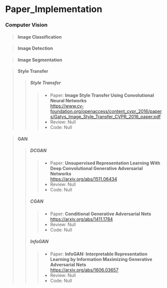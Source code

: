 # Paper_Implementation

### Computer Vision

> #### Image Classification

> #### Image Detection

> #### Image Segmentation

> #### Style Transfer
> > ##### Style Transfer
> > > * Paper: **Image Style Transfer Using Convolutional Neural Networks**   
> > >     <https://www.cv-foundation.org/openaccess/content_cvpr_2016/papers/Gatys_Image_Style_Transfer_CVPR_2016_paper.pdf>
> > > * Review: Null
> > > * Code: Null

> #### GAN
> > ##### DCGAN
> > > * Paper: **Unsupervised Representation Learning With Deep Convolutional Generative Adversarial Networks**   
> > >     <https://arxiv.org/abs/1511.06434>
> > > * Review: Null
> > > * Code: Null
> > ##### CGAN
> > > * Paper: **Conditional Generative Adversarial Nets**   
> > >     <https://arxiv.org/abs/1411.1784>
> > > * Review: Null
> > > * Code: Null
> > ##### InfoGAN
> > > * Paper: **InfoGAN: Interpretable Representation Learning by Information Maximizing Generative Adversarial Nets**   
> > >     <https://arxiv.org/abs/1606.03657>
> > > * Review: Null
> > > * Code: Null
